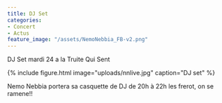 ```yaml
---
title: DJ Set
categories:
- Concert 
- Actus
feature_image: "/assets/NemoNebbia_FB-v2.png"
---
```


DJ Set mardi 24 a la Truite Qui Sent

{% include figure.html image="uploads/nnlive.jpg" caption="DJ set" %}

<!-- more -->

Nemo Nebbia  portera sa casquette de DJ de 20h à 22h les frerot, on se ramene!!



